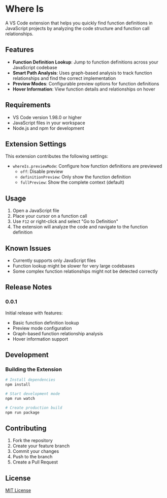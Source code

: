 # Where Is

A VS Code extension that helps you quickly find function definitions in JavaScript projects by analyzing the code structure and function call relationships.

## Features

- **Function Definition Lookup**: Jump to function definitions across your JavaScript codebase
- **Smart Path Analysis**: Uses graph-based analysis to track function relationships and find the correct implementation
- **Preview Modes**: Configurable preview options for function definitions
- **Hover Information**: View function details and relationships on hover

## Requirements

- VS Code version 1.98.0 or higher
- JavaScript files in your workspace
- Node.js and npm for development

## Extension Settings

This extension contributes the following settings:

* `whereIs.previewMode`: Configure how function definitions are previewed
  * `off`: Disable preview
  * `definitionPreview`: Only show the function definition
  * `fullPreview`: Show the complete context (default)

## Usage

1. Open a JavaScript file
2. Place your cursor on a function call
3. Use `F12` or right-click and select "Go to Definition"
4. The extension will analyze the code and navigate to the function definition

## Known Issues

- Currently supports only JavaScript files
- Function lookup might be slower for very large codebases
- Some complex function relationships might not be detected correctly

## Release Notes

### 0.0.1

Initial release with features:
- Basic function definition lookup
- Preview mode configuration
- Graph-based function relationship analysis
- Hover information support

## Development

### Building the Extension

```bash
# Install dependencies
npm install

# Start development mode
npm run watch

# Create production build
npm run package
```

## Contributing

1. Fork the repository
2. Create your feature branch
3. Commit your changes
4. Push to the branch
5. Create a Pull Request

## License

[MIT License](https://github.com/rohanshrestha09/where-is/blob/development/LICENSE)